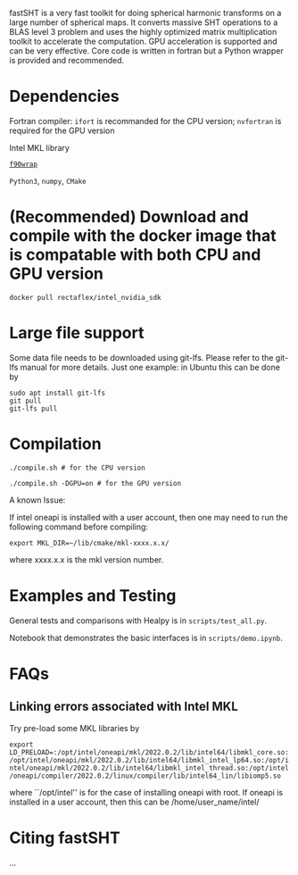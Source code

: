 fastSHT is a very fast toolkit for doing spherical harmonic transforms on a large number of spherical maps. It converts massive SHT operations to a BLAS level 3 problem and uses the highly optimized matrix multiplication toolkit to accelerate the computation. GPU acceleration is supported and can be very effective. Core code is written in fortran but a Python wrapper is provided and recommended.


# Dependencies

Fortran compiler: `ifort` is recommanded for the CPU version; `nvfortran` is required for the GPU version

Intel MKL library

[`f90wrap`](https://github.com/jameskermode/f90wrap)

`Python3`, `numpy`, `CMake`


# (Recommended) Download and compile with the docker image that is compatable with both CPU and GPU version

```
docker pull rectaflex/intel_nvidia_sdk
```

# Large file support
Some data file needs to be downloaded using git-lfs. Please refer to the git-lfs manual for more details. 
Just one example: in Ubuntu this can be done by
```
sudo apt install git-lfs
git pull
git-lfs pull
```

# Compilation

```
./compile.sh # for the CPU version
```

```
./compile.sh -DGPU=on # for the GPU version
```

A known Issue:

If intel oneapi is installed with a user account, then one may need to run the following command before compiling:
```
export MKL_DIR=~/lib/cmake/mkl-xxxx.x.x/
```
where xxxx.x.x is the mkl version number.

# Examples and Testing
General tests and comparisons with Healpy is in `scripts/test_all.py`.

Notebook that demonstrates the basic interfaces is in  `scripts/demo.ipynb`.

# FAQs

## Linking errors associated with Intel MKL

Try pre-load some MKL libraries by

`export LD_PRELOAD=:/opt/intel/oneapi/mkl/2022.0.2/lib/intel64/libmkl_core.so:/opt/intel/oneapi/mkl/2022.0.2/lib/intel64/libmkl_intel_lp64.so:/opt/intel/oneapi/mkl/2022.0.2/lib/intel64/libmkl_intel_thread.so:/opt/intel/oneapi/compiler/2022.0.2/linux/compiler/lib/intel64_lin/libiomp5.so`

where ``/opt/intel'' is for the case of installing oneapi with root. If oneapi is installed in a user account, then this can be /home/user_name/intel/

# Citing fastSHT

...
